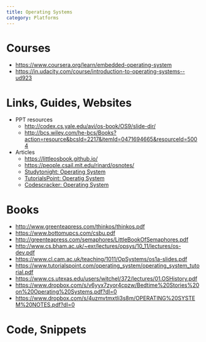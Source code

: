 ```yaml
---
title: Operating Systems
category: Platforms
---
```


# Courses
- https://www.coursera.org/learn/embedded-operating-system
- https://in.udacity.com/course/introduction-to-operating-systems--ud923


# Links, Guides, Websites

* PPT resources
  - http://codex.cs.yale.edu/avi/os-book/OS9/slide-dir/
  - http://bcs.wiley.com/he-bcs/Books?action=resource&bcsId=2217&itemId=0471694665&resourceId=5004
* Articles
  - https://littleosbook.github.io/
  - https://people.csail.mit.edu/rinard/osnotes/
  - [Studytonight: Operating System](http://www.studytonight.com/operating-system/introduction-operating-systems)
  - [TutorialsPoint: Operatig System](https://www.tutorialspoint.com/operating_system/)
  - [Codescracker: Operating System](https://codescracker.com/operating-system/)

# Books
- http://www.greenteapress.com/thinkos/thinkos.pdf
- https://www.bottomupcs.com/csbu.pdf
- http://greenteapress.com/semaphores/LittleBookOfSemaphores.pdf
- http://www.cs.bham.ac.uk/~exr/lectures/opsys/10_11/lectures/os-dev.pdf
- https://www.cl.cam.ac.uk/teaching/1011/OpSystems/os1a-slides.pdf
- https://www.tutorialspoint.com/operating_system/operating_system_tutorial.pdf
- https://www.cs.utexas.edu/users/witchel/372/lectures/01.OSHistory.pdf
- https://www.dropbox.com/s/v6yyx7zyor4cpzw/Bedtime%20Stories%20on%20Operating%20Systems.pdf?dl=0
- https://www.dropbox.com/s/4uzmvtmxtli3s8m/OPERATING%20SYSTEM%20NOTES.pdf?dl=0

# Code, Snippets
